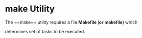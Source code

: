 # **make** Utility

The ==make== utility requires a file **Makefile (or makefile)** which

determines set of tasks to be executed.

